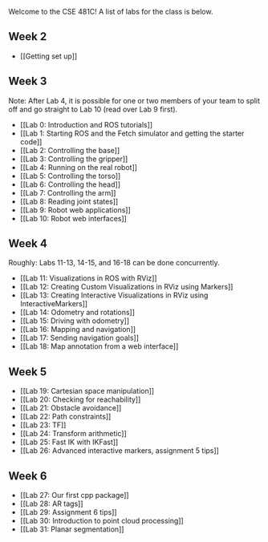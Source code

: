 Welcome to the CSE 481C! A list of labs for the class is below.

## Week 2
- [[Getting set up]]

## Week 3
Note: After Lab 4, it is possible for one or two members of your team to split off and go straight to Lab 10 (read over Lab 9 first).

- [[Lab 0: Introduction and ROS tutorials]]
- [[Lab 1: Starting ROS and the Fetch simulator and getting the starter code]]
- [[Lab 2: Controlling the base]]
- [[Lab 3: Controlling the gripper]]
- [[Lab 4: Running on the real robot]]
- [[Lab 5: Controlling the torso]]
- [[Lab 6: Controlling the head]]
- [[Lab 7: Controlling the arm]]
- [[Lab 8: Reading joint states]]
- [[Lab 9: Robot web applications]]
- [[Lab 10: Robot web interfaces]]

## Week 4
Roughly: Labs 11-13, 14-15, and 16-18 can be done concurrently.
- [[Lab 11: Visualizations in ROS with RViz]]
- [[Lab 12: Creating Custom Visualizations in RViz using Markers]]
- [[Lab 13: Creating Interactive Visualizations in RViz using InteractiveMarkers]]
- [[Lab 14: Odometry and rotations]]
- [[Lab 15: Driving with odometry]]
- [[Lab 16: Mapping and navigation]]
- [[Lab 17: Sending navigation goals]]
- [[Lab 18: Map annotation from a web interface]]

## Week 5
- [[Lab 19: Cartesian space manipulation]]
- [[Lab 20: Checking for reachability]]
- [[Lab 21: Obstacle avoidance]]
- [[Lab 22: Path constraints]]
- [[Lab 23: TF]]
- [[Lab 24: Transform arithmetic]]
- [[Lab 25: Fast IK with IKFast]]
- [[Lab 26: Advanced interactive markers, assignment 5 tips]]

## Week 6
- [[Lab 27: Our first cpp package]]
- [[Lab 28: AR tags]]
- [[Lab 29: Assignment 6 tips]]
- [[Lab 30: Introduction to point cloud processing]]
- [[Lab 31: Planar segmentation]]